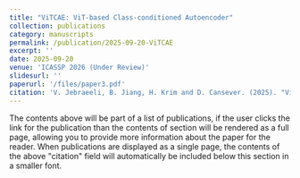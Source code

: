 ```yaml
---
title: "ViTCAE: ViT-based Class-conditioned Autoencoder"
collection: publications
category: manuscripts
permalink: /publication/2025-09-20-ViTCAE
excerpt: ''
date: 2025-09-20
venue: 'ICASSP 2026 (Under Review)'
slidesurl: ''
paperurl: '/files/paper3.pdf'
citation: 'V. Jebraeeli, B. Jiang, H. Krim and D. Cansever. (2025). "ViTCAE: ViT-based Class-conditioned Autoencoder." arXiv.'
---
```


The contents above will be part of a list of publications, if the user clicks the link for the publication than the contents of section will be rendered as a full page, allowing you to provide more information about the paper for the reader. When publications are displayed as a single page, the contents of the above "citation" field will automatically be included below this section in a smaller font.

